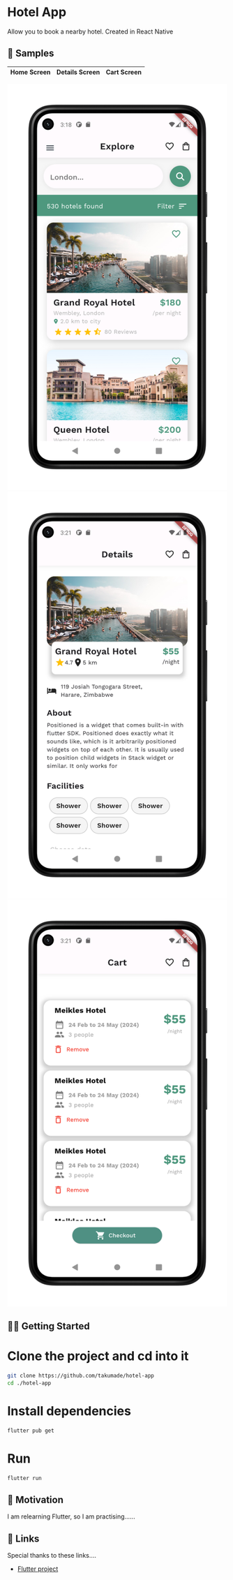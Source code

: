 # Hotel App

Allow you to book a nearby hotel. Created in React Native

## 🧬 Samples

| Home Screen | Details Screen | Cart Screen |
|---------|---------|---------|


![Home Screen](./mockups/m1.png)
![Details Screen](./mockups/m2.png)
![Cart Screen](./mockups/m3.png)

## 💪🏼 Getting Started

# Clone the project and cd into it

```bash
git clone https://github.com/takumade/hotel-app
cd ./hotel-app
```

# Install dependencies

```bash
flutter pub get
```

# Run

```bash
flutter run
```

## 🌻 Motivation

I am relearning Flutter, so I am practising......

## 🔗 Links

Special thanks to these links....

- [Flutter project](https://github.com/mitesh77/Best-Flutter-UI-Templates)
